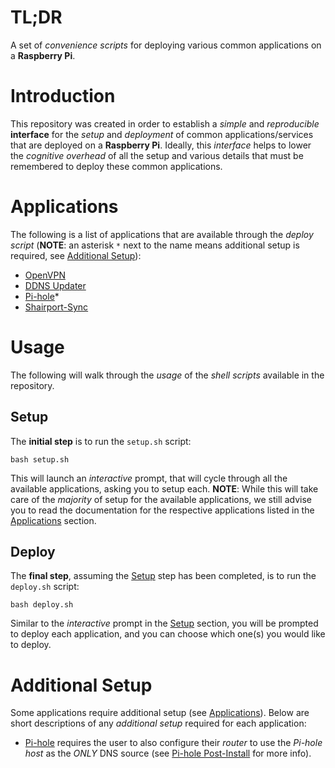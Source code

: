 # TL;DR
A set of *convenience scripts* for deploying various common applications on
a **Raspberry Pi**.

# Introduction
This repository was created in order to establish a *simple* and *reproducible*
**interface** for the *setup* and *deployment* of common applications/services
that are deployed on a **Raspberry Pi**. Ideally, this *interface* helps to
lower the *cognitive overhead* of all the setup and various details that
must be remembered to deploy these common applications.

# Applications
The following is a list of applications that are available through the
*deploy script* (**NOTE**: an asterisk `*` next to the name means additional setup
is required, see [Additional Setup](#additional-setup)):
+ [OpenVPN](https://github.com/RagingTiger/docker-openvpn)
+ [DDNS Updater](https://github.com/qdm12/ddns-updater)
+ [Pi-hole](https://github.com/pi-hole/docker-pi-hole)*
+ [Shairport-Sync](https://github.com/mikebrady/shairport-sync)

# Usage
The following will walk through the *usage* of the *shell scripts* available in
the repository.

## Setup
The **initial step** is to run the `setup.sh` script:
```
bash setup.sh
```
This will launch an *interactive* prompt, that will cycle through all the
available applications, asking you to setup each. **NOTE**: While this will take
care of the *majority* of setup for the available applications, we still
advise you to read the documentation for the respective applications listed in
the [Applications](#applications) section.

## Deploy
The **final step**, assuming the [Setup](#setup) step has been completed, is to
run the `deploy.sh` script:
```
bash deploy.sh
```
Similar to the *interactive* prompt in the [Setup](#setup) section, you will
be prompted to deploy each application, and you can choose which one(s) you
would like to deploy.

# Additional Setup
Some applications require additional setup (see [Applications](#applications)).
Below are short descriptions of any *additional setup* required for each
application:
+ [Pi-hole](https://github.com/pi-hole/docker-pi-hole) requires the user to
  also configure their *router* to use the *Pi-hole host* as the *ONLY* DNS
  source
  (see [Pi-hole Post-Install](https://docs.pi-hole.net/main/post-install/) for
  more info).
